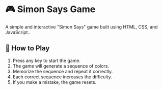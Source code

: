 # 🎮 Simon Says Game

A simple and interactive "Simon Says" game built using HTML, CSS, and JavaScript..

## 🚀 How to Play

1. Press any key to start the game.
2. The game will generate a sequence of colors.
3. Memorize the sequence and repeat it correctly.
4. Each correct sequence increases the difficulty.
5. If you make a mistake, the game resets.